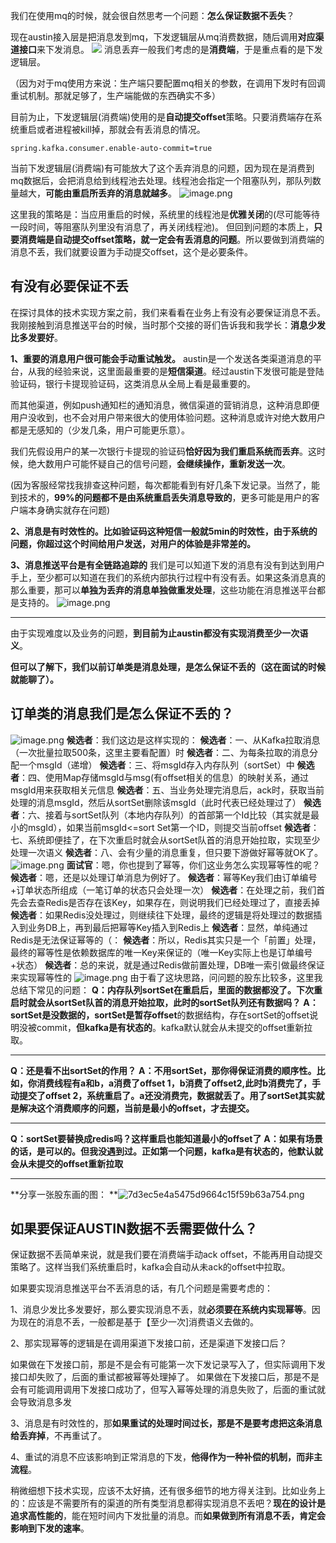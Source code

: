 我们在使用mq的时候，就会很自然思考一个问题：**怎么保证数据不丢失**？

现在austin接入层是把消息发到mq，下发逻辑层从mq消费数据，随后调用**对应渠道接口**来下发消息。
![](https://cdn.nlark.com/yuque/0/2023/png/1285871/1678802309296-9dcf6fb9-f2a2-457d-b34e-eeabb2fe21e1.png#averageHue=%23faf9f7&clientId=u8ae1a259-34ac-4&from=paste&id=u0c086840&originHeight=1252&originWidth=2326&originalType=url&ratio=2&rotation=0&showTitle=false&status=done&style=none&taskId=u4794b5a3-04df-495f-b122-81e580c4715&title=)
消息丢弃一般我们考虑的是**消费端**，于是重点看的是下发逻辑层。

（因为对于mq使用方来说：生产端只要配置mq相关的参数，在调用下发时有回调重试机制。那就足够了，生产端能做的东西确实不多）

目前为止，下发逻辑层(消费端)使用的是**自动提交offset**策略。只要消费端存在系统重启或者进程被kill掉，那就会有丢消息的情况。
```
spring.kafka.consumer.enable-auto-commit=true
```

当前下发逻辑层(消费端)有可能放大了这个丢弃消息的问题，因为现在是消费到mq数据后，会把消息给到线程池去处理。线程池会指定一个阻塞队列，那队列数量越大，**可能由重启所丢弃的消息就越多**。
![image.png](https://cdn.nlark.com/yuque/0/2023/png/1285871/1678802330536-5bc0b6e5-633d-4b95-94f1-ca1df8404951.png#averageHue=%23f5f2ef&clientId=u8ae1a259-34ac-4&from=paste&id=u81644035&originHeight=1240&originWidth=3558&originalType=url&ratio=2&rotation=0&showTitle=false&size=1468981&status=done&style=none&taskId=ua436cb59-95eb-4553-af15-7e15cf0ee49&title=)

这里我的策略是：当应用重启的时候，系统里的线程池是**优雅关闭**的(尽可能等待一段时间，等阻塞队列里没有消息了，再关闭线程池)。
但回到问题的本质上，**只要消费端是自动提交offset策略，就一定会有丢消息的问题**。所以要做到消费端的消息不丢，我们就要设置为手动提交offset，这个是必要条件。

## 有没有必要保证不丢
在探讨具体的技术实现方案之前，我们来看看在业务上有没有必要保证消息不丢。我刚接触到消息推送平台的时候，当时那个交接的哥们告诉我和我学长：**消息少发比多发要好**。

**1、重要的消息用户很可能会手动重试触发。**
austin是一个发送各类渠道消息的平台，从我的经验来说，这里面最重要的是**短信渠道**。经过austin下发很可能是登陆验证码，银行卡提现验证码，这类消息从全局上看是最重要的。

而其他渠道，例如push通知栏的通知消息，微信渠道的营销消息，这种消息即便用户没收到，也不会对用户带来很大的使用体验问题。这种消息或许对绝大数用户都是无感知的（少发几条，用户可能更乐意）。

我们先假设用户的某一次银行卡提现的验证码**恰好因为我们重启系统而丢弃**。这时候，绝大数用户可能怀疑自己的信号问题，**会继续操作，重新发送一次**。

(因为客服经常找我排查这种问题，每次都能看到有好几条下发记录。当然了，能到技术的，**99%的问题都不是由系统重启丢失消息导致的**，更多可能是用户的客户端本身确实就存在问题)

**2、消息是有时效性的。比如验证码这种短信一般就5min的时效性，由于系统的问题，你超过这个时间给用户发送，对用户的体验是非常差的。**

**3、消息推送平台是有全链路追踪的**
我们是可以知道下发的消息有没有到达到用户手上，至少都可以知道在我们的系统内部执行过程中有没有丢。如果这条消息真的那么重要，那可以**单独为丢弃的消息单独做重发处理**，这些功能在消息推送平台都是支持的。
![image.png](https://cdn.nlark.com/yuque/0/2023/png/1285871/1678802321462-92424789-f7c3-49ea-85c2-7cbd6a0e99ad.png#averageHue=%23fbfbfb&clientId=u8ae1a259-34ac-4&from=paste&id=u82757d6c&originHeight=2016&originWidth=3582&originalType=url&ratio=2&rotation=0&showTitle=false&size=522471&status=done&style=none&taskId=u47b79f2f-882e-43b8-95d0-cc24d82df70&title=)

---

由于实现难度以及业务的问题，**到目前为止austin都没有实现消费至少一次语义**。

**但可以了解下，我们以前订单类是消息处理，是怎么保证不丢的（这在面试的时候就能聊了）。**
## 订单类的消息我们是怎么保证不丢的？
![image.png](https://cdn.nlark.com/yuque/0/2023/png/1285871/1678802319533-5b35c673-cb23-4dbc-83db-d0507e9a754d.png#averageHue=%23f3e6e5&clientId=u8ae1a259-34ac-4&from=paste&id=u82a5f311&originHeight=252&originWidth=1490&originalType=url&ratio=2&rotation=0&showTitle=false&size=389487&status=done&style=none&taskId=ud9fab20f-a115-4c8d-a2a7-6eccb800c77&title=)
**候选者**：我们这边是这样实现的：
**候选者**：一、从Kafka拉取消息（一次批量拉取500条，这里主要看配置）时
**候选者**：二、为每条拉取的消息分配一个msgId（递增）
**候选者**：三、将msgId存入内存队列（sortSet）中
**候选者**：四、使用Map存储msgId与msg(有offset相关的信息）的映射关系，通过msgId用来获取相关元信息
**候选者**：五、当业务处理完消息后，ack时，获取当前处理的消息msgId，然后从sortSet删除该msgId（此时代表已经处理过了）
**候选者**：六、接着与sortSet队列（本地内存队列）的首部第一个Id比较（其实就是最小的msgId），如果当前msgId<=sort Set第一个ID，则提交当前offset
**候选者**：七、系统即便挂了，在下次重启时就会从sortSet队首的消息开始拉取，实现至少处理一次语义
**候选者**：八、会有少量的消息重复，但只要下游做好幂等就OK了。
![image.png](https://cdn.nlark.com/yuque/0/2023/png/1285871/1678802317723-9b0395c4-6fda-4766-a940-434e4a845718.png#averageHue=%23f2efec&clientId=u8ae1a259-34ac-4&from=paste&id=u28d5670d&originHeight=522&originWidth=2592&originalType=url&ratio=2&rotation=0&showTitle=false&size=1092087&status=done&style=none&taskId=u83dee8fe-61a8-467d-8eb6-e712a8388bd&title=)
**面试官**：嗯，你也提到了幂等，你们这业务怎么实现幂等性的呢？
**候选者**：嗯，还是以处理订单消息为例好了。
**候选者**：幂等Key我们由订单编号+订单状态所组成（一笔订单的状态只会处理一次）
**候选者**：在处理之前，我们首先会去查Redis是否存在该Key，如果存在，则说明我们已经处理过了，直接丢掉
**候选者**：如果Redis没处理过，则继续往下处理，最终的逻辑是将处理过的数据插入到业务DB上，再到最后把幂等Key插入到Redis上
**候选者**：显然，单纯通过Redis是无法保证幂等的（：
**候选者**：所以，Redis其实只是一个「前置」处理，最终的幂等性是依赖数据库的唯一Key来保证的（唯一Key实际上也是订单编号+状态）
**候选者**：总的来说，就是通过Redis做前置处理，DB唯一索引做最终保证来实现幂等性的
![image.png](https://cdn.nlark.com/yuque/0/2023/png/1285871/1678802312190-f37fbcaf-73ce-4f66-a651-228a18368254.png#averageHue=%23eaeee4&clientId=u8ae1a259-34ac-4&from=paste&id=ue2ee85a3&originHeight=380&originWidth=1204&originalType=url&ratio=2&rotation=0&showTitle=false&size=289904&status=done&style=none&taskId=u1fd437a8-4c75-45a9-8ab2-15f06b740cf&title=)
由于看了这块思路，问问题的股东比较多，这里我总结下常见的问题：
**Q：内存队列sortSet在重启后，里面的数据都没了。下次重启时就会从sortSet队首的消息开始拉取，此时的sortSet队列还有数据吗？**
**A：**sortSet是没数据的**，**sortSet是**暂存offset**的数据结构，存在sortSet的offset说明没被commit，**但kafka是有状态的**。kafka默认就会从未提交的offset重新拉取。

---

**Q：还是看不出sortSet的作用？**
**A：不用sortSet，那你得保证消费的顺序性。比如，你消费线程有a和b，a消费了offset 1，b消费了offset2,此时b消费完了，手动提交了offset 2，系统重启了。a还没消费完，数据就丢了。用了sortSet其实就是解决这个消费顺序的问题，当前是最小的offset，才去提交。**

---

**Q：sortSet要替换成redis吗？这样重启也能知道最小的offset了**
**A：如果有场景的话，是可以的。但我没遇到过。正如第一个问题，kafka是有状态的，他默认就会从未提交的offset重新拉取**

---

**分享一张股东画的图：
**![7d3ec5e4a5475d9664c15f59b63a754.png](https://cdn.nlark.com/yuque/0/2024/png/1285871/1711014885281-cfcff278-2dfc-4b36-b22f-3e7dbf40c298.png#averageHue=%23f9f9f8&clientId=uf0bf826b-1181-4&from=paste&height=985&id=ufd67c39f&originHeight=985&originWidth=637&originalType=binary&ratio=1&rotation=0&showTitle=false&size=34491&status=done&style=none&taskId=ucbae4ee8-ea97-4ac7-a40c-2d9dc6524a0&title=&width=637)
## 如果要保证AUSTIN数据不丢需要做什么？
保证数据不丢简单来说，就是我们要在消费端手动ack offset，不能再用自动提交策略了。这样当我们系统重启时，kafka会自动从未ack的offset中拉取。

如果要实现消息推送平台不丢消息的话，有几个问题是需要考虑的：

1、消息少发比多发要好，那么要实现消息不丢，就**必须要在系统内实现幂等**。因为现在的消息不丢，一般都是基于【至少一次]消费语义去做的。

2、那实现幂等的逻辑是在调用渠道下发接口前，还是渠道下发接口后？

如果做在下发接口前，那是不是会有可能第一次下发记录写入了，但实际调用下发接口却失败了，后面的重试都被幂等处理掉了。
如果做在下发接口后，那是不是会有可能调用调用下发接口成功了，但写入幂等处理的消息失败了，后面的重试就会导致消息多发

3、消息是有时效性的，那**如果重试的处理时间过长，那是不是要考虑把这条消息给丢弃掉**，不再重试了。

4、重试的消息不应该影响到正常消息的下发，**他得作为一种补偿的机制，而非主流程**。

稍微细想下技术实现，应该不太好搞，还有很多细节的地方得关注到。比如业务上的：应该是不需要所有的渠道的所有类型消息都得实现消息不丢吧？**现在的设计是追求高性能的**，能在短时间内下发批量的消息。而**如果做到所有消息不丢，肯定会影响到下发的速率**。

